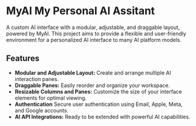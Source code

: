 # MyAI My Personal AI Assitant

A custom AI interface with a modular, adjustable, and draggable layout, powered by MyAI. This project aims to provide a flexible and user-friendly environment for a personalized AI interface to many AI platform models.

## Features

* **Modular and Adjustable Layout:** Create and arrange multiple AI interaction panes.
* **Draggable Panes:** Easily reorder and organize your workspace.
* **Resizable Columns and Panes:** Customize the size of your interface elements for optimal viewing.
* **Authentication** Secure user authentication using Email, Apple, Meta, and Google accounts.
* **AI API Integrations:** Ready to be extended with powerful AI capabilities.

